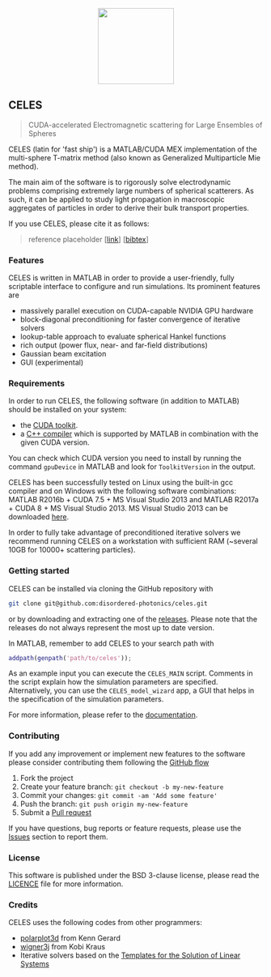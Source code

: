 <p align="center">
<img src="https://disordered-photonics.github.io/celes/readme_logo.svg", height="150">
</p>

## CELES
> CUDA-accelerated Electromagnetic scattering for Large Ensembles of Spheres

CELES (latin for 'fast ship') is a MATLAB/CUDA MEX implementation of the multi-sphere T-matrix method (also known as Generalized Multiparticle Mie method).

The main aim of the software is to rigorously solve electrodynamic problems comprising extremely large numbers of spherical scatterers. As such, it can be applied to study light propagation in macroscopic aggregates of particles in order to derive their bulk transport properties.

If you use CELES, please cite it as follows:

> reference placeholder [[link](doi)] [[bibtex](link/bibtex/file/here)]

### Features
CELES is written in MATLAB in order to provide a user-friendly, fully scriptable interface to configure and run simulations. Its prominent features are

* massively parallel execution on CUDA-capable NVIDIA GPU hardware
* block-diagonal preconditioning for faster convergence of iterative solvers
* lookup-table approach to evaluate spherical Hankel functions
* rich output (power flux, near- and far-field distributions)
* Gaussian beam excitation
* GUI (experimental)

### Requirements
In order to run CELES, the following software (in addition to MATLAB) should be installed on your system:
* the [CUDA toolkit](https://developer.nvidia.com/cuda-downloads).
* a [C++ compiler](https://it.mathworks.com/support/compilers.html) which is supported by MATLAB in combination with the given CUDA version.

You can check which CUDA version you need to install by running the command `gpuDevice` in MATLAB and look for `ToolkitVersion` in the output.

CELES has been successfully tested on Linux using the built-in gcc compiler and on Windows with the following software combinations: MATLAB R2016b + CUDA 7.5 + MS Visual Studio 2013 and MATLAB R2017a + CUDA 8 + MS Visual Studio 2013. 
MS Visual Studio 2013 can be downloaded [here](https://www.microsoft.com/en-us/download/details.aspx?id=48138).

In order to fully take advantage of preconditioned iterative solvers we recommend running CELES on a workstation with sufficient RAM (~several 10GB for 10000+ scattering particles).

### Getting started
CELES can be installed via cloning the GitHub repository with
```bash
git clone git@github.com:disordered-photonics/celes.git
```
or by downloading and extracting one of the [releases](https://github.com/disordered-photonics/celes/releases). Please note that the releases do not always represent the most up to date version.

In MATLAB, remember to add CELES to your search path with
```matlab
addpath(genpath('path/to/celes'));
```

As an example input you can execute the `CELES_MAIN` script. Comments in the script explain how the simulation parameters are specified. Alternatively, you can use the `CELES_model_wizard` app, a GUI that helps in the specification of the simulation parameters.

For more information, please refer to the
[documentation](https://disordered-photonics.github.io/celes/).

### Contributing
If you add any improvement or implement new features to the software please consider contributing them following the [GitHub flow](https://guides.github.com/introduction/flow/)

1. Fork the project
2. Create your feature branch: `git checkout -b my-new-feature`
3. Commit your changes: `git commit -am 'Add some feature'`
4. Push the branch: `git push origin my-new-feature`
5. Submit a [Pull request](https://github.com/disordered-photonics/celes/pulls)

If you have questions, bug reports or feature requests, please use the [Issues](https://github.com/disordered-photonics/celes/issues) section to report them.

### License
This software is published under the BSD 3-clause license, please read the [LICENCE](LICENCE) file for more information.

### Credits
CELES uses the following codes from other programmers:
* [polarplot3d](https://it.mathworks.com/matlabcentral/fileexchange/13200-3d-polar-plot/content/polarplot3d.m) from Kenn Gerard
* [wigner3j](https://it.mathworks.com/matlabcentral/fileexchange/20619-wigner3j-symbol) from Kobi Kraus
* Iterative solvers based on the [Templates for the Solution of Linear Systems](http://it.mathworks.com/matlabcentral/fileexchange/2158-templates-for-the-solution-of-linear-systems)
